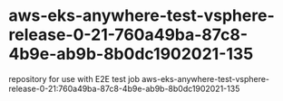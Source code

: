 # aws-eks-anywhere-test-vsphere-release-0-21-760a49ba-87c8-4b9e-ab9b-8b0dc1902021-135
repository for use with E2E test job aws-eks-anywhere-test-vsphere-release-0-21:760a49ba-87c8-4b9e-ab9b-8b0dc1902021-135

